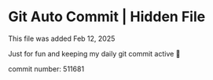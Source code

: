 # Git Auto Commit | Hidden File

This file was added Feb 12, 2025

Just for fun and keeping my daily git commit active 🤪

commit number: 511681
